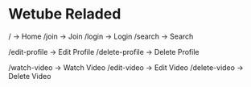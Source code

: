 # Wetube Reladed

/ -> Home
/join -> Join
/login -> Login
/search -> Search

/edit-profile -> Edit Profile
/delete-profile -> Delete Profile

/watch-video -> Watch Video
/edit-video -> Edit Video
/delete-video -> Delete Video
